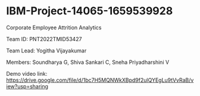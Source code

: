 # IBM-Project-14065-1659539928
Corporate Employee Attrition Analytics

Team ID:
PNT2022TMID53427

Team Lead:
Yogitha Vijayakumar

Members: 
Soundharya G,
Shiva Sankari C,
Sneha Priyadharshini V

Demo video link: https://drive.google.com/file/d/1bc7H5MQNWkXBpd9f2ulQYEgLu9tVvRaB/view?usp=sharing
